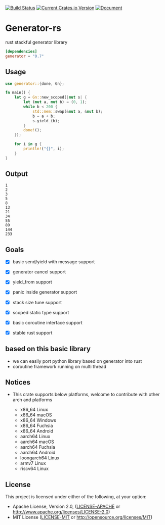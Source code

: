 [![Build Status](https://github.com/Xudong-Huang/generator-rs/workflows/CI/badge.svg)](https://github.com/Xudong-Huang/generator-rs/actions?query=workflow%3ACI)
[![Current Crates.io Version](https://img.shields.io/crates/v/generator.svg)](https://crates.io/crates/generator)
[![Document](https://img.shields.io/badge/doc-generator-green.svg)](https://docs.rs/generator)


# Generator-rs

rust stackful generator library

```toml
[dependencies]
generator = "0.7"
```


## Usage
```rust
use generator::{done, Gn};

fn main() {
    let g = Gn::new_scoped(|mut s| {
        let (mut a, mut b) = (0, 1);
        while b < 200 {
            std::mem::swap(&mut a, &mut b);
            b = a + b;
            s.yield_(b);
        }
        done!();
    });

    for i in g {
        println!("{}", i);
    }
}
```

## Output
```
1
2
3
5
8
13
21
34
55
89
144
233
```

## Goals

- [x] basic send/yield with message support
- [x] generator cancel support
- [x] yield_from support
- [x] panic inside generator support
- [x] stack size tune support
- [x] scoped static type support
- [x] basic coroutine interface support
- [x] stable rust support


##  based on this basic library
- we can easily port python library based on generator into rust
- coroutine framework running on multi thread


## Notices

* This crate supports below platforms, welcome to contribute with other arch and platforms

    - x86_64 Linux
    - x86_64 macOS
    - x86_64 Windows
    - x86_64 Fuchsia
    - x86_64 Android
    - aarch64 Linux
    - aarch64 macOS
    - aarch64 Fuchsia
    - aarch64 Android
    - loongarch64 Linux
    - armv7 Linux
    - riscv64 Linux

## License

This project is licensed under either of the following, at your option:

 * Apache License, Version 2.0, ([LICENSE-APACHE](LICENSE-APACHE) or http://www.apache.org/licenses/LICENSE-2.0)
 * MIT License ([LICENSE-MIT](LICENSE-MIT) or http://opensource.org/licenses/MIT)
